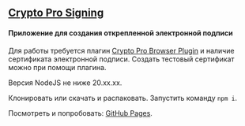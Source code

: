 ## [Crypto Pro Signing](https://boyarkinev.github.io/crypto-pro-signing) 

#### Приложение для создания открепленной электронной подписи

Для работы требуется плагин [Crypto Pro Browser Plugin](https://cryptopro.ru/products/cades/plugin) и наличие сертификата электронной подписи. Создать тестовый сертификат можно при помощи плагина.

Версия NodeJS не ниже 20.xx.xx.

Клонировать или скачать и распаковать. Запустить команду `npm i`.

Посмотреть и попробовать: [GitHub Pages](https://boyarkinev.github.io/crypto-pro-signing).
